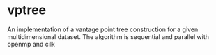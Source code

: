 # vptree
An implementation of a vantage point tree construction for a given multidimensional dataset. The algorithm is sequential and parallel with openmp and cilk
